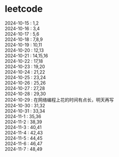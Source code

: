 # leetcode

2024-10-15 : 1,2  
2024-10-16 : 3,4  
2024-10-17 : 5,6  
2024-10-18 : 7,8,9  
2024-10-19 : 10,11  
2024-10-20 : 12,13  
2024-10-21 : 14,15,16  
2024-10-22 : 17,18  
2024-10-23 : 19,20  
2024-10-24 : 21,22  
2024-10-25 : 23,24  
2024-10-26 : 25,26  
2024-10-27 : 27,28  
2024-10-28 : 29,30  
2024-10-29 : 在网络编程上花的时间有点长，明天再写  
2024-10-30 : 31,32  
2024-10-31 : 33,34  
2024-11-1  : 35,36  
2024-11-2  : 38,39  
2024-11-3  : 40,41  
2024-11-4  : 42,43  
2024-11-5  : 44,45  
2024-11-6  : 46,47  
2024-11-7  : 48,49
